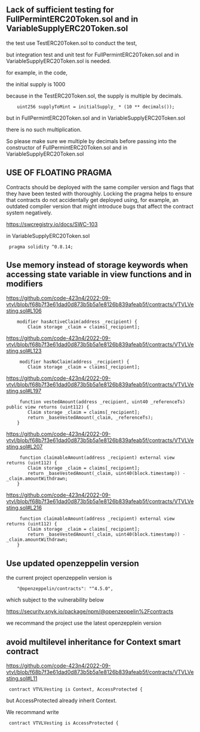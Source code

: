 ## Lack of sufficient testing for FullPermintERC20Token.sol and in VariableSupplyERC20Token.sol

the test use TestERC20Token.sol to conduct the test,

but integration test and unit test for FullPermintERC20Token.sol and in VariableSupplyERC20Token.sol is needed.

for example, in the code, 

the initial supply is 1000

because in the TestERC20Token.sol, the supply is multiple by decimals.

```
    uint256 supplyToMint = initialSupply_ * (10 ** decimals());
```

but in FullPermintERC20Token.sol and in VariableSupplyERC20Token.sol

there is no such multiplication. 

So please make sure we multiple by decimals before passing 
into the constructor of FullPermintERC20Token.sol and in VariableSupplyERC20Token.sol

## USE OF FLOATING PRAGMA

Contracts should be deployed with the same compiler version and flags that they have been tested with thoroughly. Locking the pragma helps to ensure that contracts do not accidentally get deployed using, for example, an outdated compiler version that might introduce bugs that affect the contract system negatively.

https://swcregistry.io/docs/SWC-103

in VariableSupplyERC20Token.sol

```
 pragma solidity ^0.8.14;
```

## Use memory instead of storage keywords when accessing state variable in view functions and in modifiers

https://github.com/code-423n4/2022-09-vtvl/blob/f68b7f3e61dad0d873b5b5a1e8126b839afeab5f/contracts/VTVLVesting.sol#L106

```
    modifier hasActiveClaim(address _recipient) {
        Claim storage _claim = claims[_recipient];
```

https://github.com/code-423n4/2022-09-vtvl/blob/f68b7f3e61dad0d873b5b5a1e8126b839afeab5f/contracts/VTVLVesting.sol#L123

```
     modifier hasNoClaim(address _recipient) {
        Claim storage _claim = claims[_recipient];
```

https://github.com/code-423n4/2022-09-vtvl/blob/f68b7f3e61dad0d873b5b5a1e8126b839afeab5f/contracts/VTVLVesting.sol#L197

```
     function vestedAmount(address _recipient, uint40 _referenceTs) public view returns (uint112) {
        Claim storage _claim = claims[_recipient];
        return _baseVestedAmount(_claim, _referenceTs);
    }
```

https://github.com/code-423n4/2022-09-vtvl/blob/f68b7f3e61dad0d873b5b5a1e8126b839afeab5f/contracts/VTVLVesting.sol#L207

```
     function claimableAmount(address _recipient) external view returns (uint112) {
        Claim storage _claim = claims[_recipient];
        return _baseVestedAmount(_claim, uint40(block.timestamp)) - _claim.amountWithdrawn;
    }
```

https://github.com/code-423n4/2022-09-vtvl/blob/f68b7f3e61dad0d873b5b5a1e8126b839afeab5f/contracts/VTVLVesting.sol#L216

```
     function claimableAmount(address _recipient) external view returns (uint112) {
        Claim storage _claim = claims[_recipient];
        return _baseVestedAmount(_claim, uint40(block.timestamp)) - _claim.amountWithdrawn;
    }
```

## Use updated openzeppelin version

the current project openzeppelin version is 

```
    "@openzeppelin/contracts": "^4.5.0",
```

which subject to the vulnerability below

https://security.snyk.io/package/npm/@openzeppelin%2Fcontracts

we recommand the project use the latest openzepplein version

## avoid multilevel inheritance for Context smart contract

https://github.com/code-423n4/2022-09-vtvl/blob/f68b7f3e61dad0d873b5b5a1e8126b839afeab5f/contracts/VTVLVesting.sol#L11

```
 contract VTVLVesting is Context, AccessProtected {
```

but AccessProtected already inherit Context.

We recommand write

```
 contract VTVLVesting is AccessProtected {
```